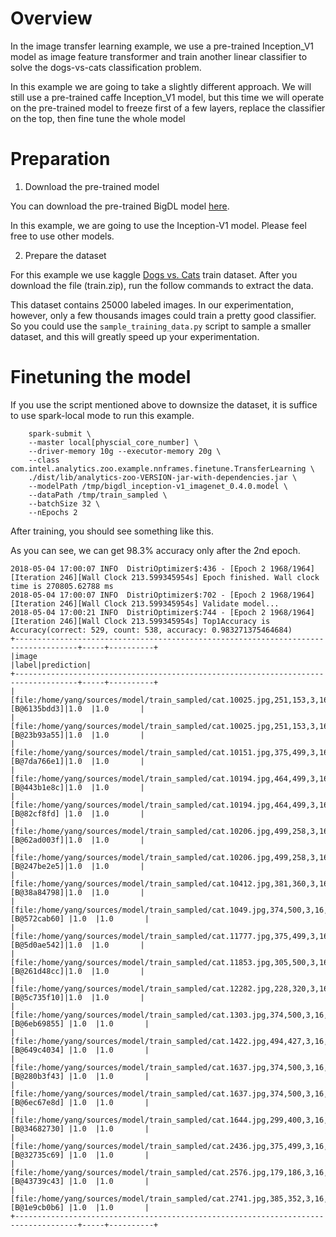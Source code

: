 # Overview

In the image transfer learning example, we use a pre-trained Inception_V1 model as
image feature transformer and train another linear classifier to solve the dogs-vs-cats
classification problem.

In this example we are going to take a slightly different approach. We will still use a pre-trained
caffe Inception_V1 model, but this time we will operate on the pre-trained model to freeze first of
a few layers, replace the classifier on the top, then fine tune the whole model

# Preparation

1. Download the pre-trained model

You can download the pre-trained BigDL model [here](https://github.com/intel-analytics/analytics-zoo/tree/legacy/models).

In this example, we are going to use the Inception-V1 model. Please feel free to use other models.

2. Prepare the dataset

For this example we use kaggle [Dogs vs. Cats](https://www.kaggle.com/c/dogs-vs-cats/data) train dataset.
After you download the file (train.zip), run the follow commands to extract the data.

This dataset contains 25000 labeled images. In our experimentation, however, only a few thousands images
could train a pretty good classifier. So you could use the `sample_training_data.py` script to sample a
smaller dataset, and this will greatly speed up your experimentation.


# Finetuning the model

If you use the script mentioned above to downsize the dataset, it is suffice to use spark-local
mode to run this example.
```
    spark-submit \
    --master local[physcial_core_number] \
    --driver-memory 10g --executor-memory 20g \
    --class com.intel.analytics.zoo.example.nnframes.finetune.TransferLearning \
    ./dist/lib/analytics-zoo-VERSION-jar-with-dependencies.jar \
    --modelPath /tmp/bigdl_inception-v1_imagenet_0.4.0.model \
    --dataPath /tmp/train_sampled \
    --batchSize 32 \
    --nEpochs 2
```

After training, you should see something like this.

As you can see, we can get 98.3% accuracy only after the 2nd epoch. 

```
2018-05-04 17:00:07 INFO  DistriOptimizer$:436 - [Epoch 2 1968/1964][Iteration 246][Wall Clock 213.599345954s] Epoch finished. Wall clock time is 270805.62788 ms
2018-05-04 17:00:07 INFO  DistriOptimizer$:702 - [Epoch 2 1968/1964][Iteration 246][Wall Clock 213.599345954s] Validate model...
2018-05-04 17:00:21 INFO  DistriOptimizer$:744 - [Epoch 2 1968/1964][Iteration 246][Wall Clock 213.599345954s] Top1Accuracy is Accuracy(correct: 529, count: 538, accuracy: 0.983271375464684)
+------------------------------------------------------------------------------------+-----+----------+
|image                                                                               |label|prediction|
+------------------------------------------------------------------------------------+-----+----------+
|[file:/home/yang/sources/model/train_sampled/cat.10025.jpg,251,153,3,16,[B@6135bdd3]|1.0  |1.0       |
|[file:/home/yang/sources/model/train_sampled/cat.10025.jpg,251,153,3,16,[B@23b93a55]|1.0  |1.0       |
|[file:/home/yang/sources/model/train_sampled/cat.10151.jpg,375,499,3,16,[B@7da766e1]|1.0  |1.0       |
|[file:/home/yang/sources/model/train_sampled/cat.10194.jpg,464,499,3,16,[B@443b1e8c]|1.0  |1.0       |
|[file:/home/yang/sources/model/train_sampled/cat.10194.jpg,464,499,3,16,[B@82cf8fd] |1.0  |1.0       |
|[file:/home/yang/sources/model/train_sampled/cat.10206.jpg,499,258,3,16,[B@62ad003f]|1.0  |1.0       |
|[file:/home/yang/sources/model/train_sampled/cat.10206.jpg,499,258,3,16,[B@247be2e5]|1.0  |1.0       |
|[file:/home/yang/sources/model/train_sampled/cat.10412.jpg,381,360,3,16,[B@38a84798]|1.0  |1.0       |
|[file:/home/yang/sources/model/train_sampled/cat.1049.jpg,374,500,3,16,[B@572cab60] |1.0  |1.0       |
|[file:/home/yang/sources/model/train_sampled/cat.11777.jpg,375,499,3,16,[B@5d0ae542]|1.0  |1.0       |
|[file:/home/yang/sources/model/train_sampled/cat.11853.jpg,305,500,3,16,[B@261d48cc]|1.0  |1.0       |
|[file:/home/yang/sources/model/train_sampled/cat.12282.jpg,228,320,3,16,[B@5c735f10]|1.0  |1.0       |
|[file:/home/yang/sources/model/train_sampled/cat.1303.jpg,374,500,3,16,[B@6eb69855] |1.0  |1.0       |
|[file:/home/yang/sources/model/train_sampled/cat.1422.jpg,494,427,3,16,[B@649c4034] |1.0  |1.0       |
|[file:/home/yang/sources/model/train_sampled/cat.1637.jpg,374,500,3,16,[B@280b3f43] |1.0  |1.0       |
|[file:/home/yang/sources/model/train_sampled/cat.1637.jpg,374,500,3,16,[B@6ec67e8d] |1.0  |1.0       |
|[file:/home/yang/sources/model/train_sampled/cat.1644.jpg,299,400,3,16,[B@34682730] |1.0  |1.0       |
|[file:/home/yang/sources/model/train_sampled/cat.2436.jpg,375,499,3,16,[B@32735c69] |1.0  |1.0       |
|[file:/home/yang/sources/model/train_sampled/cat.2576.jpg,179,186,3,16,[B@43739c43] |1.0  |1.0       |
|[file:/home/yang/sources/model/train_sampled/cat.2741.jpg,385,352,3,16,[B@1e9cb0b6] |1.0  |1.0       |
+------------------------------------------------------------------------------------+-----+----------+
```
